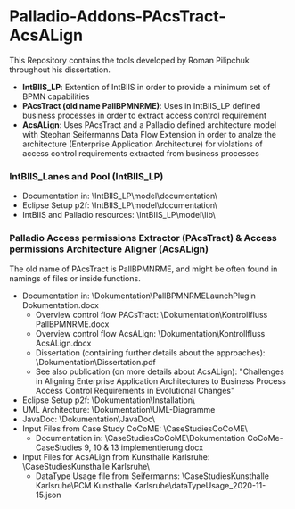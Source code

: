 # Palladio-Addons-PAcsTract-AcsALign

This Repository contains the tools developed by Roman Pilipchuk throughout his dissertation.
* **IntBIIS_LP**: Extention of IntBIIS in order to provide a minimum set of BPMN capabilities
* **PAcsTract (old name PallBPMNRME)**: Uses in IntBIIS_LP defined business processes in order to extract access control requirement
* **AcsALign**: Uses PAcsTract and a Palladio defined architecture model with Stephan Seifermanns Data Flow Extension in order to analze the architecture (Enterprise Application Architecture) for violations of access control requirements extracted from business processes

### IntBIIS_Lanes and Pool (IntBIIS_LP)

* Documentation in: \IntBIIS_LP\model\documentation\
* Eclipse Setup p2f: \IntBIIS_LP\model\documentation\
* IntBIIS and Palladio resources:  \IntBIIS_LP\model\lib\


### Palladio Access permissions Extractor (PAcsTract) & Access permissions Architecture Aligner (AcsALign)

The old name of PAcsTract is PallBPMNRME, and might be often found in namings of files or inside functions.

* Documentation in: \Dokumentation\PallBPMNRMELaunchPlugin Dokumentation.docx
  * Overview control flow PACsTract: \Dokumentation\Kontrollfluss PallBPMNRME.docx
  * Overview control flow AcsALign: \Dokumentation\Kontrollfluss AcsALign.docx
  * Dissertation (containing further details about the approaches): \Dokumentation\Dissertation.pdf
  * See also publication (on more details about AcsALign): "Challenges in Aligning Enterprise Application Architectures to Business Process Access Control Requirements in Evolutional Changes" 
* Eclipse Setup p2f: \Dokumentation\Installation\
* UML Architecture: \Dokumentation\UML-Diagramme
* JavaDoc: \Dokumentation\JavaDoc\
* Input Files from Case Study CoCoME: \CaseStudiesCoCoME\
  * Documentation in: \CaseStudiesCoCoME\Dokumentation CoCoMe-CaseStudies 9, 10 & 13 implementierung.docx
* Input Files for AcsALign from Kunsthalle Karlsruhe: \CaseStudiesKunsthalle Karlsruhe\
  * DataType Usage file from Seifermanns: \CaseStudiesKunsthalle Karlsruhe\PCM Kunsthalle Karlsruhe\dataTypeUsage_2020-11-15.json


